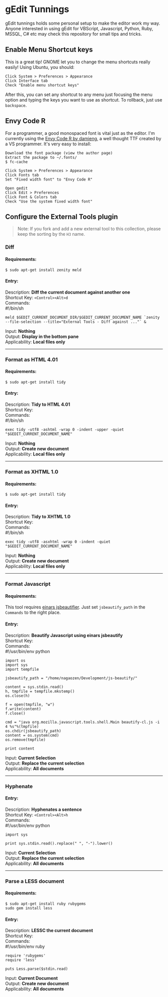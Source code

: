gEdit Tunnings
==============

gEdit tunnings holds some personal setup to make the editor work my way. Anyone 
interested in using gEdit for VBScript, Javascript, Python, Ruby, MSSQL, C# etc
may check this repository for small tips and tricks.

Enable Menu Shortcut keys
-------------------------

This is a great tip! GNOME let you to change the menu shortcuts really easily! 
Using Ubuntu, you should:

    Click System > Preferences > Appearance
    Click Interface tab
    Check "Enable menu shortcut keys"

After this, you can set any shortcut to any menu just focusing the menu option
and typing the keys you want to use as shortcut. To rollback, just use `backspace`.

Envy Code R
-----------

For a programmer, a good monospaced font is vital just as the editor. I'm currently using the
[Envy Code R by damieng](http://damieng.com/blog/2008/05/26/envy-code-r-preview-7-coding-font-released), 
a well thought TTF created by a VS programmer. It's very easy to install:

    Download the font package (view the author page)
    Extract the package to ~/.fonts/
    $ fc-cache
    
    Click System > Preferences > Appearance
    Click Fonts tab
    Set "Fixed width font" to "Envy Code R"
    
    Open gedit
    Click Edit > Preferences
    Click Font & Colors tab
    Check "Use the system fixed width font"

Configure the External Tools plugin
-----------------------------------

> Note: If you fork and add a new external tool to this collection, please keep the sorting by the `H3` name.

### Diff

#### Requirements:

    $ sudo apt-get install zenity meld

#### Entry:

Description: **Diff the current document against another one**  
Shortcut Key: `<Control><Alt>d`  
Commands:  
    #!/bin/sh

    meld $GEDIT_CURRENT_DOCUMENT_DIR/$GEDIT_CURRENT_DOCUMENT_NAME `zenity --file-selection --title="External Tools - Diff against ..."` &
Input: **Nothing**  
Output: **Display in the bottom pane**  
Applicability: **Local files only**

--------------------------------------------------------------------------------

### Format as HTML 4.01

#### Requirements:

    $ sudo apt-get install tidy

#### Entry:

Description: **Tidy to HTML 4.01**  
Shortcut Key:  
Commands:  
    #!/bin/sh

    exec tidy -utf8 -ashtml -wrap 0 -indent -upper -quiet "$GEDIT_CURRENT_DOCUMENT_NAME"
Input: **Nothing**  
Output: **Create new document**  
Applicability: **Local files only**

--------------------------------------------------------------------------------

### Format as XHTML 1.0

#### Requirements:

    $ sudo apt-get install tidy

#### Entry:

Description: **Tidy to XHTML 1.0**  
Shortcut Key:  
Commands:  
    #!/bin/sh

    exec tidy -utf8 -asxhtml -wrap 0 -indent -quiet "$GEDIT_CURRENT_DOCUMENT_NAME"
Input: **Nothing**  
Output: **Create new document**  
Applicability: **Local files only**

--------------------------------------------------------------------------------

### Format Javascript

#### Requirements:

This tool requires [einars jsbeautifier](http://github.com/einars/js-beautify "jsbeautifier").
Just set `jsbeautify_path` in the `Commands` to the right place.

#### Entry:

Description: **Beautify Javascript using einars jsbeautify**  
Shortcut Key:  
Commands:  
    #!/usr/bin/env python

    import os
    import sys
    import tempfile

    jsbeautify_path = "/home/nagaozen/Development/js-beautify/"

    content = sys.stdin.read()
    h, tmpfile = tempfile.mkstemp()
    os.close(h)

    f = open(tmpfile, "w")
    f.write(content)
    f.close()

    cmd = "java org.mozilla.javascript.tools.shell.Main beautify-cl.js -i 4 %s"%(tmpfile)
    os.chdir(jsbeautify_path)
    content = os.system(cmd)
    os.remove(tmpfile)

    print content
Input: **Current Selection**  
Output: **Replace the current selection**  
Applicability: **All documents**

--------------------------------------------------------------------------------

### Hyphenate

#### Entry:

Description: **Hyphenates a sentence**  
Shortcut Key: `<Control><Alt>h`  
Commands:  
    #!/usr/bin/env python

    import sys

    print sys.stdin.read().replace(" ", "-").lower()
Input: **Current Selection**  
Output: **Replace the current selection**  
Applicability: **All documents**

--------------------------------------------------------------------------------

### Parse a LESS document

#### Requirements:

    $ sudo apt-get install ruby rubygems
    sudo gem install less

#### Entry:

Description: **LESSC the current document**  
Shortcut Key:  
Commands:  
    #!/usr/bin/env ruby

    require 'rubygems'
    require 'less'

    puts Less.parse($stdin.read)
Input: **Current Document**  
Output: **Create new document**  
Applicability: **All documents**
